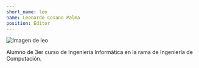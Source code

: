 ```yaml
---
short_name: leo
name: Leonardo Cosano Palma
position: Editor
---
```

![Imagen de leo](/Jekyll-GithubPages/assets/images/leo.png) 

Alumno de 3er curso de Ingeniería Informática en la rama de Ingeniería de Computación.